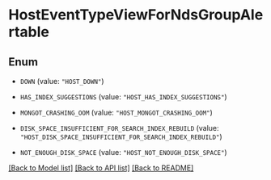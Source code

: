 # HostEventTypeViewForNdsGroupAlertable

## Enum


* `DOWN` (value: `"HOST_DOWN"`)

* `HAS_INDEX_SUGGESTIONS` (value: `"HOST_HAS_INDEX_SUGGESTIONS"`)

* `MONGOT_CRASHING_OOM` (value: `"HOST_MONGOT_CRASHING_OOM"`)

* `DISK_SPACE_INSUFFICIENT_FOR_SEARCH_INDEX_REBUILD` (value: `"HOST_DISK_SPACE_INSUFFICIENT_FOR_SEARCH_INDEX_REBUILD"`)

* `NOT_ENOUGH_DISK_SPACE` (value: `"HOST_NOT_ENOUGH_DISK_SPACE"`)


[[Back to Model list]](../README.md#documentation-for-models) [[Back to API list]](../README.md#documentation-for-api-endpoints) [[Back to README]](../README.md)


